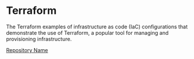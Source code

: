 # Terraform
The Terraform examples of infrastructure as code (IaC) configurations that demonstrate the use of Terraform, a popular tool for managing and provisioning infrastructure.

[Repository Name](https://github.com/ElectriPixie/Terraform_LocalStack)